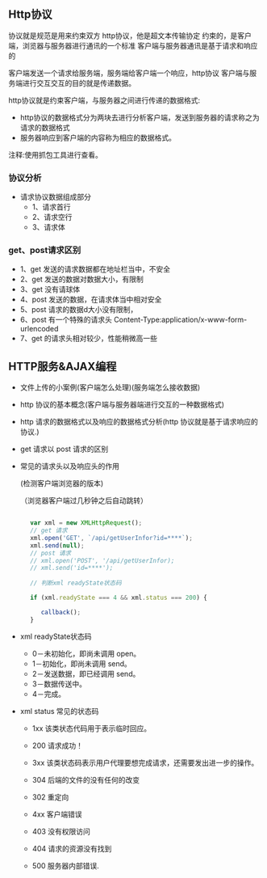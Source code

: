 ## Http协议

协议就是规范是用来约束双方
http协议，他是超文本传输协定
约束的，是客户端，浏览器与服务器进行通讯的一个标准
客户端与服务器通讯是基于请求和响应的


客户端发送一个请求给服务端，服务端给客户端一个响应，http协议
客户端与服务端进行交互交互的目的就是传递数据。 


http协议就是约束客户端，与服务器之间进行传递的数据格式:
+ http协议的数据格式分为两块去进行分析客户端，发送到服务器的请求称之为请求的数据格式
+ 服务器响应到客户端的内容称为相应的数据格式。 


注释:使用抓包工具进行查看。

### 协议分析

+ 请求协议数据组成部分
  - 1、请求首行
  - 2、请求空行
  - 3、请求体 

### get、post请求区别

+ 1、get 发送的请求数据都在地址栏当中，不安全
+ 2、get 发送的数据对数据大小，有限制
+ 3、get 没有请球体
+ 4、post 发送的数据，在请求体当中相对安全
+ 5、post 请求的数据d大小没有限制，
+ 6、post 有一个特殊的请求头 Content-Type:application/x-www-form-urlencoded
+ 7、get 的请求头相对较少，性能稍微高一些

## HTTP服务&AJAX编程

- 文件上传的小案例(客户端怎么处理)(服务端怎么接收数据)

- http 协议的基本概念(客户端与服务器端进行交互的一种数据格式)

- http 请求的数据格式以及响应的数据格式分析(http 协议就是基于请求响应的协议.)

- get  请求以 post 请求的区别

- 常见的请求头以及响应头的作用

  (检测客户端浏览器的版本)

  （浏览器客户端过几秒钟之后自动跳转）

```js

      var xml = new XMLHttpRequest();
      // get 请求
      xml.open('GET', `/api/getUserInfor?id=****`);
      xml.send(null);
      // post 请求
      // xml.open('POST', '/api/getUserInfor);
      // xml.send('id=****');
      
      // 判断xml readyState状态码

      if (xml.readyState === 4 && xml.status === 200) {

         callback();
      }
```
- xml readyState状态码
   - 0－未初始化，即尚未调用 open。
   - 1－初始化，即尚未调用 send。
   - 2－发送数据，即已经调用 send。
   - 3－数据传送中。
   - 4－完成。
- xml status 常见的状态码

  - 1xx  该类状态代码用于表示临时回应。

  - 200  请求成功！

  - 3xx 该类状态码表示用户代理要想完成请求，还需要发出进一步的操作。

  - 304  后端的文件的没有任何的改变 

  - 302  重定向 

  - 4xx 客户端错误

  - 403  没有权限访问

  - 404  请求的资源没有找到 

  - 500  服务器内部错误.